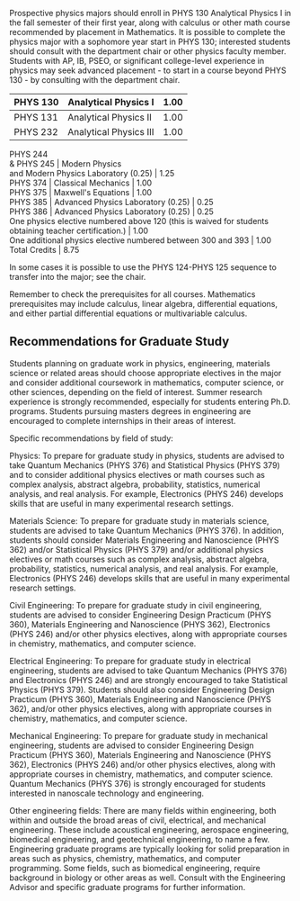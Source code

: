 Prospective physics majors should enroll in PHYS 130 Analytical Physics I in
the fall semester of their first year, along with calculus or other math
course recommended by placement in Mathematics. It is possible to complete the
physics major with a sophomore year start in PHYS 130; interested students
should consult with the department chair or other physics faculty member.
Students with AP, IB, PSEO, or significant college-level experience in physics
may seek advanced placement - to start in a course beyond PHYS 130 - by
consulting with the department chair.

PHYS 130  |  Analytical Physics I  |  1.00  
---|---|---  
PHYS 131  |  Analytical Physics II  |  1.00  
PHYS 232  |  Analytical Physics III  |  1.00  
PHYS 244  
& PHYS 245  |  Modern Physics  
and Modern Physics Laboratory (0.25)  |  1.25  
PHYS 374  |  Classical Mechanics  |  1.00  
PHYS 375  |  Maxwell's Equations  |  1.00  
PHYS 385  |  Advanced Physics Laboratory (0.25)  |  0.25  
PHYS 386  |  Advanced Physics Laboratory (0.25)  |  0.25  
One physics elective numbered above 120 (this is waived for students obtaining
teacher certification.)  |  1.00  
One additional physics elective numbered between 300 and 393  |  1.00  
Total Credits  |  8.75  
  
In some cases it is possible to use the PHYS 124-PHYS 125 sequence to transfer
into the major; see the chair.

Remember to check the prerequisites for all courses. Mathematics prerequisites
may include calculus, linear algebra, differential equations, and either
partial differential equations or multivariable calculus.

##  Recommendations for Graduate Study

Students planning on graduate work in physics, engineering, materials science
or related areas should choose appropriate electives in the major and consider
additional coursework in mathematics, computer science, or other sciences,
depending on the field of interest. Summer research experience is strongly
recommended, especially for students entering Ph.D. programs. Students
pursuing masters degrees in engineering are encouraged to complete internships
in their areas of interest.

Specific recommendations by field of study:

Physics: To prepare for graduate study in physics, students are advised to
take Quantum Mechanics (PHYS 376) and Statistical Physics (PHYS 379) and to
consider additional physics electives or math courses such as complex
analysis, abstract algebra, probability, statistics, numerical analysis, and
real analysis. For example, Electronics (PHYS 246) develops skills that are
useful in many experimental research settings.

Materials Science: To prepare for graduate study in materials science,
students are advised to take Quantum Mechanics (PHYS 376). In addition,
students should consider Materials Engineering and Nanoscience (PHYS 362)
and/or Statistical Physics (PHYS 379) and/or additional physics electives or
math courses such as complex analysis, abstract algebra, probability,
statistics, numerical analysis, and real analysis. For example, Electronics
(PHYS 246) develops skills that are useful in many experimental research
settings.

Civil Engineering: To prepare for graduate study in civil engineering,
students are advised to consider Engineering Design Practicum (PHYS 360),
Materials Engineering and Nanoscience (PHYS 362), Electronics (PHYS 246)
and/or other physics electives, along with appropriate courses in chemistry,
mathematics, and computer science.

Electrical Engineering: To prepare for graduate study in electrical
engineering, students are advised to take Quantum Mechanics (PHYS 376) and
Electronics (PHYS 246) and are strongly encouraged to take Statistical Physics
(PHYS 379). Students should also consider Engineering Design Practicum (PHYS
360), Materials Engineering and Nanoscience (PHYS 362), and/or other physics
electives, along with appropriate courses in chemistry, mathematics, and
computer science.

Mechanical Engineering: To prepare for graduate study in mechanical
engineering, students are advised to consider Engineering Design Practicum
(PHYS 360), Materials Engineering and Nanoscience (PHYS 362), Electronics
(PHYS 246) and/or other physics electives, along with appropriate courses in
chemistry, mathematics, and computer science. Quantum Mechanics (PHYS 376) is
strongly encouraged for students interested in nanoscale technology and
engineering.

Other engineering fields: There are many fields within engineering, both
within and outside the broad areas of civil, electrical, and mechanical
engineering. These include acoustical engineering, aerospace engineering,
biomedical engineering, and geotechnical engineering, to name a few.
Engineering graduate programs are typically looking for solid preparation in
areas such as physics, chemistry, mathematics, and computer programming. Some
fields, such as biomedical engineering, require background in biology or other
areas as well. Consult with the Engineering Advisor and specific graduate
programs for further information.

